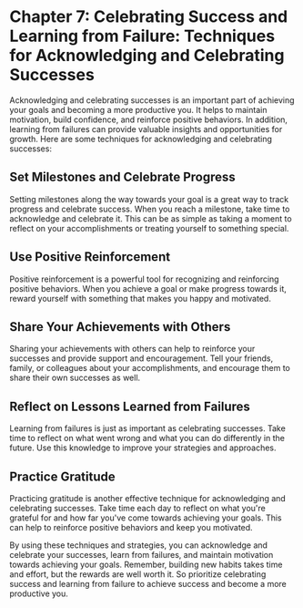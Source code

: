 Chapter 7: Celebrating Success and Learning from Failure: Techniques for Acknowledging and Celebrating Successes
================================================================================================================

Acknowledging and celebrating successes is an important part of achieving your goals and becoming a more productive you. It helps to maintain motivation, build confidence, and reinforce positive behaviors. In addition, learning from failures can provide valuable insights and opportunities for growth. Here are some techniques for acknowledging and celebrating successes:

Set Milestones and Celebrate Progress
-------------------------------------

Setting milestones along the way towards your goal is a great way to track progress and celebrate success. When you reach a milestone, take time to acknowledge and celebrate it. This can be as simple as taking a moment to reflect on your accomplishments or treating yourself to something special.

Use Positive Reinforcement
--------------------------

Positive reinforcement is a powerful tool for recognizing and reinforcing positive behaviors. When you achieve a goal or make progress towards it, reward yourself with something that makes you happy and motivated.

Share Your Achievements with Others
-----------------------------------

Sharing your achievements with others can help to reinforce your successes and provide support and encouragement. Tell your friends, family, or colleagues about your accomplishments, and encourage them to share their own successes as well.

Reflect on Lessons Learned from Failures
----------------------------------------

Learning from failures is just as important as celebrating successes. Take time to reflect on what went wrong and what you can do differently in the future. Use this knowledge to improve your strategies and approaches.

Practice Gratitude
------------------

Practicing gratitude is another effective technique for acknowledging and celebrating successes. Take time each day to reflect on what you're grateful for and how far you've come towards achieving your goals. This can help to reinforce positive behaviors and keep you motivated.

By using these techniques and strategies, you can acknowledge and celebrate your successes, learn from failures, and maintain motivation towards achieving your goals. Remember, building new habits takes time and effort, but the rewards are well worth it. So prioritize celebrating success and learning from failure to achieve success and become a more productive you.

